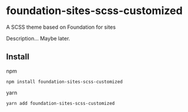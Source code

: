 # foundation-sites-scss-customized
A SCSS theme based on Foundation for sites

Description... Maybe later. 

## Install
npm

    npm install foundation-sites-scss-customized

yarn

    yarn add foundation-sites-scss-customized
